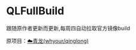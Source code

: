 # QLFullBuild
跟随原作者更新而更新,每周四自动拉取官方镜像build


原项目：[☁️青龙(whyour/qinglong)](https://github.com/whyour/qinglong)
